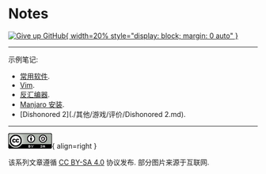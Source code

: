 # Notes

[![Give up GitHub](https://sfconservancy.org/img/GiveUpGitHub.png){ width=20% style="display: block; margin: 0 auto" }](https://sfconservancy.org/GiveUpGitHub/)

---

示例笔记:  

- [常用软件](./其他/常用软件.md).
- [Vim](./其他/编辑器/Vim.md).
- [反汇编器](./渗透测试/逆向工程/反汇编器.md).
- [Manjaro 安装](./Linux/Manjaro_安装.md).
- [Dishonored 2](./其他/游戏/评价/Dishonored 2.md).

---

![License](./assets/LICENSE.png){ align=right }

该系列文章遵循 [CC BY-SA 4.0] 协议发布. 部分图片来源于互联网.  

[CC BY-SA 4.0]: https://creativecommons.org/licenses/by-sa/4.0/deed.zh
